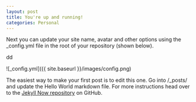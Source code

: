 ```yaml
---
layout: post
title: You're up and running!
categories: Personal
---
```


Next you can update your site name, avatar and other options using the _config.yml file in the root of your repository (shown below).

dd

![_config.yml]({{ site.baseurl }}/images/config.png)

The easiest way to make your first post is to edit this one. Go into /_posts/ and update the Hello World markdown file. For more instructions head over to the [Jekyll Now repository](https://github.com/barryclark/jekyll-now) on GitHub.
